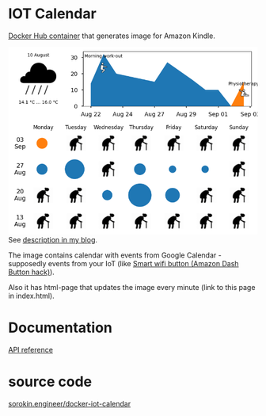 # IOT Calendar

[Docker Hub container](https://hub.docker.com/r/andgineer/iot-calendar)
that generates image for Amazon Kindle.

![calendar](include/calendar.png)
See [description in my blog](https://sorokin.engineer/posts/en/iot_calendar_synology.html).

The image contains calendar with events from Google Calendar - supposedly events from your IoT
(like [Smart wifi button (Amazon Dash Button hack)](https://sorokin.engineer/posts/en/amazon_dash_button_hack.html)).

Also it has html-page that updates the image every minute (link to
this page in index.html).

# Documentation

[API reference](docstrings/)

# source code

[sorokin.engineer/docker-iot-calendar](https://github.com/andgineer/docker-iot-calendar)
